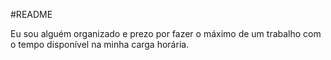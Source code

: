 #README

<p style >
Eu sou alguém organizado e prezo por fazer o máximo de um trabalho com o tempo disponível na minha carga horária. </p>